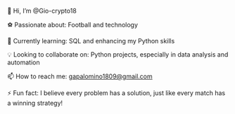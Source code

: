 👋 Hi, I’m @Gio-crypto18

⚽ Passionate about: Football and technology

🌱 Currently learning: SQL and enhancing my Python skills

💡 Looking to collaborate on: Python projects, especially in data analysis and automation

📫 How to reach me: gapalomino1809@gmail.com

⚡ Fun fact: I believe every problem has a solution, just like every match has a winning strategy!
